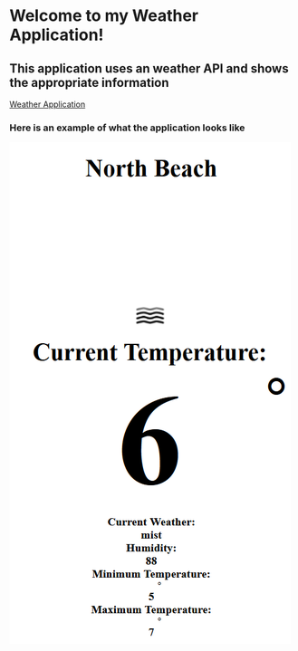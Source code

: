 # Welcome to my Weather Application!

## This application uses an weather API and shows the appropriate information

[Weather Application](https://james-gpu.github.io/Weather-Application/index.html)

### Here is an example of what the application looks like

![Weather Application Example](Images/WeatherApp.png)
